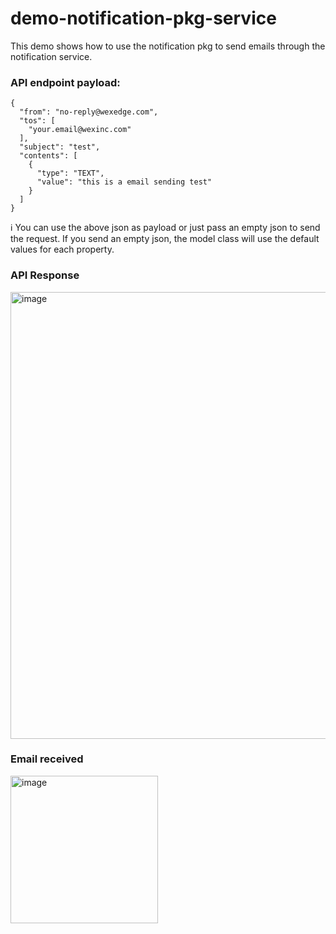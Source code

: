 # demo-notification-pkg-service

This demo shows how to use the notification pkg to send emails through the notification service.

### API endpoint payload:

```
{
  "from": "no-reply@wexedge.com",
  "tos": [
    "your.email@wexinc.com"
  ],
  "subject": "test",
  "contents": [
    {
      "type": "TEXT",
      "value": "this is a email sending test"
    }
  ]
}
```

ℹ️ You can use the above json as payload or just pass an empty json to send the request. If you send an empty json, the model class will use the default values for each property.

### API Response

<img width="715" alt="image" src="https://github.com/wex-maianatanael/demo-notification-pkg-service/assets/97063562/b701d886-19c3-4ccb-bceb-ef67e78611ec">

### Email received

<img width="236" alt="image" src="https://github.com/wex-maianatanael/demo-notification-pkg-service/assets/97063562/85039e3a-f89c-4ac0-a8b0-fae3213c572a">
